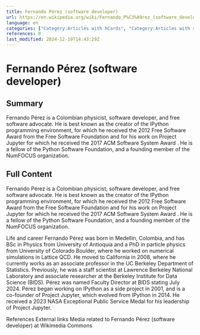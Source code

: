 ```yaml
---
title: Fernando Pérez (software developer)
url: https://en.wikipedia.org/wiki/Fernando_P%C3%A9rez_(software_developer)
language: en
categories: ["Category:Articles with hCards", "Category:Articles with short description", "Category:Colombian physicists", "Category:Commons category link from Wikidata", "Category:Free software people", "Category:Living people", "Category:Open source advocates", "Category:Python (programming language) people", "Category:Short description is different from Wikidata", "Category:Year of birth missing (living people)"]
references: 0
last_modified: 2024-12-19T14:43:29Z
---
```


# Fernando Pérez (software developer)

## Summary

Fernando Pérez is a Colombian physicist, software developer, and free software advocate. He is best known as the creator of the IPython programming environment, for which he received the 2012 Free Software Award from the Free Software Foundation and for his work on Project Jupyter for which he received the 2017 ACM Software System Award . He is a fellow of the Python Software Foundation, and a founding member of the NumFOCUS organization.

## Full Content

Fernando Pérez is a Colombian physicist, software developer, and free software advocate. He is best known as the creator of the IPython programming environment, for which he received the 2012 Free Software Award from the Free Software Foundation and for his work on Project Jupyter for which he received the 2017 ACM Software System Award . He is a fellow of the Python Software Foundation, and a founding member of the NumFOCUS organization.

Life and career
Fernando Pérez was born in Medellín, Colombia, and has BSc in Physics from University of Antioquia and a PhD in particle physics from University of Colorado Boulder, where he worked on numerical simulations in Lattice QCD. He moved to California in 2008, where he currently works as an associate professor in the UC Berkeley Department of Statistics. Previously, he was a staff scientist at Lawrence Berkeley National Laboratory and associate researcher at the Berkeley Institute for Data Science (BIDS). Pérez was named Faculty Director at BIDS stating July 2024.
Pérez began working on IPython as a side project in 2001, and is a co-founder of Project Jupyter, which evolved from IPython in 2014. He received a 2023 NASA Exceptional Public Service Medal for his leadership of Project Jupyter.

References
External links
 Media related to Fernando Pérez (software developer) at Wikimedia Commons
